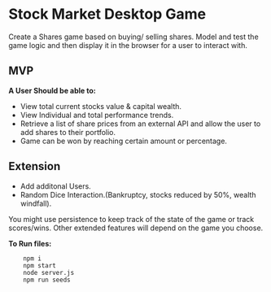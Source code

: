 # Stock Market Desktop Game

Create a Shares game based on buying/ selling shares. Model and test the game logic and then display it in the browser for a user to interact with.

## MVP

**A User Should be able to:**

* View total current stocks value & capital wealth. 
* View Individual and total performance trends. 
* Retrieve a list of share prices from an external API and allow the user to add shares to their portfolio. 
* Game can be won by reaching certain amount or percentage.

## Extension

* Add additonal Users. 
* Random Dice Interaction.(Bankruptcy, stocks reduced by 50%, wealth windfall).

You might use persistence to keep track of the state of the game or track scores/wins. Other extended features will depend on the game you choose.

**To Run files:**

        npm i 
        npm start 
        node server.js
        npm run seeds

